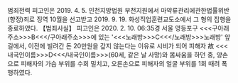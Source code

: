 범죄전력
피고인은 2019. 4. 5. 인천지방법원 부천지원에서 마약류관리에관한법률위반(향정)죄로 징역 10월을 선고받고 2019. 9. 19. 화성직업훈련교도소에서 그 형의 집행을 종료하였다.
【범죄사실】
피고인은 2020. 2. 10. 06:35경 서울 영등포구 <<<구아래주소>>>B<<</구아래주소>>>에 있는 '<<<노래방>>>C<<</노래방>>>노래방' 앞길에서, 이전에 빌려간 돈 20만원을 갚지 않는다는 이유로 시비가 되어 피해자 故 <<<내국인이름>>>D<<</내국인이름>>>(60세, 같은 날 사망)와 몸싸움을 하던 중, 양손으로 피해자의 가슴 부위를 수회 밀치고, 오른손으로 피해자의 얼굴 부위를 1회 때려 폭행하였다.
